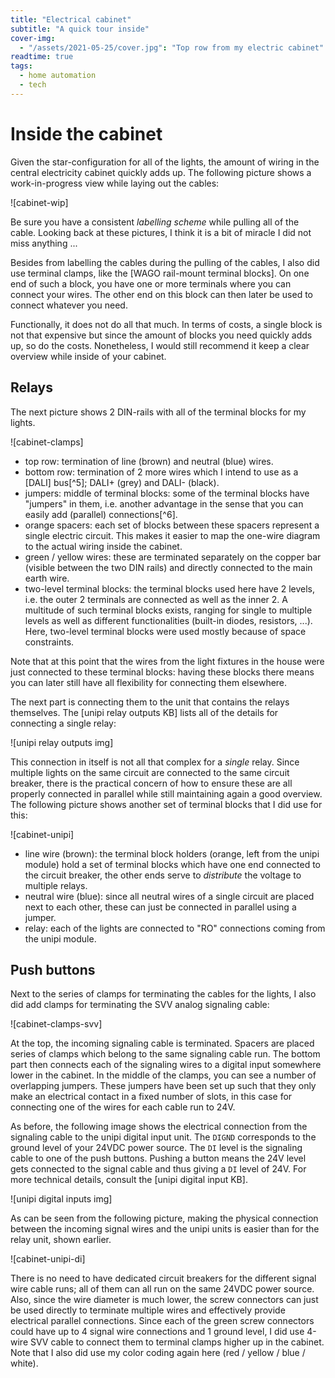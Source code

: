 ```yaml
---
title: "Electrical cabinet"
subtitle: "A quick tour inside"
cover-img:
  - "/assets/2021-05-25/cover.jpg": "Top row from my electric cabinet"
readtime: true
tags:
  - home automation
  - tech
---
```


# Inside the cabinet

Given the star-configuration for all of the lights, the amount of wiring in the central electricity cabinet quickly adds up.
The following picture shows a work-in-progress view while laying out the cables:

![cabinet-wip]

Be sure you have a consistent _labelling scheme_ while pulling all of the cable.
Looking back at these pictures, I think it is a bit of miracle I did not miss anything ...

Besides from labelling the cables during the pulling of the cables, I also did use terminal clamps, like the [WAGO rail-mount terminal blocks].
On one end of such a block, you have one or more terminals where you can connect your wires.
The other end on this block can then later be used to connect whatever you need.

Functionally, it does not do all that much.
In terms of costs, a single block is not that expensive but since the amount of blocks you need quickly adds up, so do the costs.
Nonetheless, I would still recommend it keep a clear overview while inside of your cabinet.

## Relays

The next picture shows 2 DIN-rails with all of the terminal blocks for my lights.

![cabinet-clamps]

- top row: termination of line (brown) and neutral (blue) wires.
- bottom row: termination of 2 more wires which I intend to use as a [DALI] bus[^5]; DALI+ (grey) and DALI- (black).
- jumpers: middle of terminal blocks: some of the terminal blocks have "jumpers" in them, i.e. another advantage in the sense that you can easily add (parallel) connections[^6].
- orange spacers: each set of blocks between these spacers represent a single electric circuit. This makes it easier to map the one-wire diagram to the actual wiring inside the cabinet.
- green / yellow wires: these are terminated separately on the copper bar (visible between the two DIN rails) and directly connected to the main earth wire.
- two-level terminal blocks: the terminal blocks used here have 2 levels, i.e. the outer 2 terminals are connected as well as the inner 2. A multitude of such terminal blocks exists, ranging for single to multiple levels as well as different functionalities (built-in diodes, resistors, ...). Here, two-level terminal blocks were used mostly because of space constraints.

Note that at this point that the wires from the light fixtures in the house were just connected to these terminal blocks: having these blocks there means you can later still have all flexibility for connecting them elsewhere.

The next part is connecting them to the unit that contains the relays themselves.
The [unipi relay outputs KB] lists all of the details for connecting a single relay:

![unipi relay outputs img]

This connection in itself is not all that complex for a _single_ relay.
Since multiple lights on the same circuit are connected to the same circuit breaker, there is the practical concern of how to ensure these are all properly connected in parallel while still maintaining again a good overview.
The following picture shows another set of terminal blocks that I did use for this:

![cabinet-unipi]

- line wire (brown): the terminal block holders (orange, left from the unipi module) hold a set of terminal blocks which have one end connected to the circuit breaker, the other ends serve to _distribute_ the voltage to multiple relays.
- neutral wire (blue): since all neutral wires of a single circuit are placed next to each other, these can just be connected in parallel using a jumper.
- relay: each of the lights are connected to "RO" connections coming from the unipi module.

## Push buttons

Next to the series of clamps for terminating the cables for the lights, I also did add clamps for terminating the SVV analog signaling cable:

![cabinet-clamps-svv]

At the top, the incoming signaling cable is terminated.
Spacers are placed series of clamps which belong to the same signaling cable run.
The bottom part then connects each of the signaling wires to a digital input somewhere lower in the cabinet.
In the middle of the clamps, you can see a number of overlapping jumpers.
These jumpers have been set up such that they only make an electrical contact in a fixed number of slots, in this case for connecting one of the wires for each cable run to 24V.

As before, the following image shows the electrical connection from the signaling cable to the unipi digital input unit.
The `DIGND` corresponds to the ground level of your 24VDC power source.
The `DI` level is the signaling cable to one of the push buttons.
Pushing a button means the 24V level gets connected to the signal cable and thus giving a `DI` level of 24V.
For more technical details, consult the [unipi digital input KB].

![unipi digital inputs img]

As can be seen from the following picture, making the physical connection between the incoming signal wires and the unipi units is easier than for the relay unit, shown earlier.

![cabinet-unipi-di]

There is no need to have dedicated circuit breakers for the different signal wire cable runs; all of them can all run on the same 24VDC power source.
Also, since the wire diameter is much lower, the screw connectors can just be used directly to terminate multiple wires and effectively provide electrical parallel connections.
Since each of the green screw connectors could have up to 4 signal wire connections and 1 ground level, I did use 4-wire SVV cable to connect them to terminal clamps higher up in the cabinet.
Note that I also did use my color coding again here (red / yellow / blue / white).
